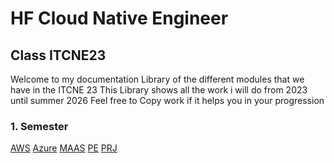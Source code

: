 # HF Cloud Native Engineer

## Class ITCNE23
Welcome to my documentation Library of the different modules that we have in the ITCNE 23
This Library shows all the work i will do from 2023 until summer 2026
Feel free to Copy work if it helps you in your progression

### 1. Semester
[AWS](https://github.com/Bazzako/ITCNE23/tree/main/AWS)
[Azure](../ITCNE23/Azure/)
[MAAS](../ITCNE23/MAAS/)
[PE](../ITCNE23/PE/)
[PRJ](../ITCNE23/PRJ/)